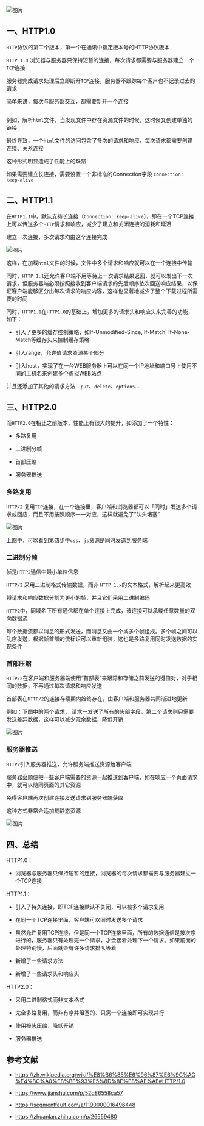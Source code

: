 ![图片](https://mmbiz.qpic.cn/mmbiz_png/gH31uF9VIibSEsCx29vIOiarmTtba3SeyaHEibgq9iaeqICvKV6ccibMciaODbzibmKpick3aVKxXVzZkuYdTGWJSEeVog/640?wx_fmt=png&tp=webp&wxfrom=5&wx_lazy=1&wx_co=1)

## 一、HTTP1.0

`HTTP`协议的第二个版本，第一个在通讯中指定版本号的HTTP协议版本

`HTTP 1.0` 浏览器与服务器只保持短暂的连接，每次请求都需要与服务器建立一个`TCP`连接

服务器完成请求处理后立即断开`TCP`连接，服务器不跟踪每个客户也不记录过去的请求

简单来讲，每次与服务器交互，都需要新开一个连接

![图片](data:image/gif;base64,iVBORw0KGgoAAAANSUhEUgAAAAEAAAABCAYAAAAfFcSJAAAADUlEQVQImWNgYGBgAAAABQABh6FO1AAAAABJRU5ErkJggg==)

例如，解析`html`文件，当发现文件中存在资源文件的时候，这时候又创建单独的链接

最终导致，一个`html`文件的访问包含了多次的请求和响应，每次请求都需要创建连接、关系连接

这种形式明显造成了性能上的缺陷

如果需要建立长连接，需要设置一个非标准的Connection字段 `Connection: keep-alive`

## 二、HTTP1.1

在`HTTP1.1`中，默认支持长连接（`Connection: keep-alive`），即在一个TCP连接上可以传送多个`HTTP`请求和响应，减少了建立和关闭连接的消耗和延迟

建立一次连接，多次请求均由这个连接完成

![图片](https://mmbiz.qpic.cn/mmbiz_png/gH31uF9VIibSEsCx29vIOiarmTtba3SeyaJ66pZduQKGT9sYKHofMh7zWlp7ic0kJ9Bg3z4QWGh1Nhh2g1ZW7Mahg/640?wx_fmt=png&tp=webp&wxfrom=5&wx_lazy=1&wx_co=1)

这样，在加载`html`文件的时候，文件中多个请求和响应就可以在一个连接中传输

同时，`HTTP 1.1`还允许客户端不用等待上一次请求结果返回，就可以发出下一次请求，但服务器端必须按照接收到客户端请求的先后顺序依次回送响应结果，以保证客户端能够区分出每次请求的响应内容，这样也显著地减少了整个下载过程所需要的时间

同时，`HTTP1.1`在`HTTP1.0`的基础上，增加更多的请求头和响应头来完善的功能，如下：

-   引入了更多的缓存控制策略，如If-Unmodified-Since, If-Match, If-None-Match等缓存头来控制缓存策略
    
-   引入range，允许值请求资源某个部分
    
-   引入host，实现了在一台WEB服务器上可以在同一个IP地址和端口号上使用不同的主机名来创建多个虚拟WEB站点
    

并且还添加了其他的请求方法：`put`、`delete`、`options`...

## 三、HTTP2.0

而`HTTP2.0`在相比之前版本，性能上有很大的提升，如添加了一个特性：

-   多路复用
    
-   二进制分帧
    
-   首部压缩
    
-   服务器推送
    

### 多路复用

`HTTP/2` 复用`TCP`连接，在一个连接里，客户端和浏览器都可以「同时」发送多个请求或回应，而且不用按照顺序一一对应，这样就避免了”队头堵塞”

![图片](https://mmbiz.qpic.cn/mmbiz_png/gH31uF9VIibSEsCx29vIOiarmTtba3SeyacSVEQL8IQlGia3YyricVYuZHRDvqNLHsjf5neS0tUn3DLgku8MjzcEtg/640?wx_fmt=png&tp=webp&wxfrom=5&wx_lazy=1&wx_co=1)

上图中，可以看到第四步中`css`、`js`资源是同时发送到服务端

### 二进制分帧

帧是`HTTP2`通信中最小单位信息

`HTTP/2` 采用二进制格式传输数据，而非 `HTTP 1.x`的文本格式，解析起来更高效

将请求和响应数据分割为更小的帧，并且它们采用二进制编码

`HTTP2`中，同域名下所有通信都在单个连接上完成，该连接可以承载任意数量的双向数据流

每个数据流都以消息的形式发送，而消息又由一个或多个帧组成。多个帧之间可以乱序发送，根据帧首部的流标识可以重新组装，这也是多路复用同时发送数据的实现条件

### 首部压缩

`HTTP/2`在客户端和服务器端使用“首部表”来跟踪和存储之前发送的键值对，对于相同的数据，不再通过每次请求和响应发送

首部表在`HTTP/2`的连接存续期内始终存在，由客户端和服务器共同渐进地更新

例如：下图中的两个请求， 请求一发送了所有的头部字段，第二个请求则只需要发送差异数据，这样可以减少冗余数据，降低开销

![图片](https://mmbiz.qpic.cn/mmbiz_png/gH31uF9VIibSEsCx29vIOiarmTtba3SeyapoOjxvPuUU036DfbN1lWNFVjwuAr1jp8mCRrbZiasvfgEaAfLhpqcibw/640?wx_fmt=png&tp=webp&wxfrom=5&wx_lazy=1&wx_co=1)

### 服务器推送

`HTTP2`引入服务器推送，允许服务端推送资源给客户端

服务器会顺便把一些客户端需要的资源一起推送到客户端，如在响应一个页面请求中，就可以随同页面的其它资源

免得客户端再次创建连接发送请求到服务器端获取

这种方式非常合适加载静态资源

![图片](https://mmbiz.qpic.cn/mmbiz_png/gH31uF9VIibSEsCx29vIOiarmTtba3SeyauvgibjAXAZFhtia9AIRyPGZibLqb0HVbUbOsIFxC7lAZkk8jK8nric3CBw/640?wx_fmt=png&tp=webp&wxfrom=5&wx_lazy=1&wx_co=1)

## 四、总结

HTTP1.0：

-   浏览器与服务器只保持短暂的连接，浏览器的每次请求都需要与服务器建立一个TCP连接
    

HTTP1.1：

-   引入了持久连接，即TCP连接默认不关闭，可以被多个请求复用
    
-   在同一个TCP连接里面，客户端可以同时发送多个请求
    
-   虽然允许复用TCP连接，但是同一个TCP连接里面，所有的数据通信是按次序进行的，服务器只有处理完一个请求，才会接着处理下一个请求。如果前面的处理特别慢，后面就会有许多请求排队等着
    
-   新增了一些请求方法
    
-   新增了一些请求头和响应头
    

HTTP2.0：

-   采用二进制格式而非文本格式
    
-   完全多路复用，而非有序并阻塞的、只需一个连接即可实现并行
    
-   使用报头压缩，降低开销
    
-   服务器推送
    

## 参考文献

-   https://zh.wikipedia.org/wiki/%E8%B6%85%E6%96%87%E6%9C%AC%E4%BC%A0%E8%BE%93%E5%8D%8F%E8%AE%AE#HTTP/1.0
    
-   https://www.jianshu.com/p/52d86558ca57
    
-   https://segmentfault.com/a/1190000016496448
    
-   https://zhuanlan.zhihu.com/p/26559480